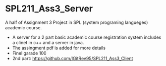 # SPL211_Ass3_Server
  A half of Assignment 3 Project in SPL (system programing langueges) academic course.
 - A server for a 2 part basic academic course registration system includes a clinet in c++ and a server in java.
 - The assingment pdf is added for more details
- Finel garade 100
- 2nd part: https://github.com/IGitRev95/SPL211_Ass3_Client
